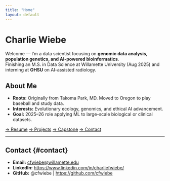 ```yaml
---
title: "Home"
layout: default
---
```


# Charlie Wiebe

Welcome — I’m a data scientist focusing on **genomic data analysis, population genetics, and AI-powered bioinformatics**.  
Finishing an M.S. in Data Science at Willamette University (Aug 2025) and interning at **OHSU** on AI-assisted radiology.

## About Me
- **Roots:** Originally from Takoma Park, MD. Moved to Oregon to play baseball and study data.  
- **Interests:** Evolutionary ecology, genomics, and ethical AI advancement.  
- **Goal:** 2025–26 role applying ML to large-scale biological or clinical datasets.

[→ Resume](resume.md)    [→ Projects](projects.md)    [→ Capstone](capstone_paper.html)    [→ Contact](#contact)

---

## Contact {#contact}
- **Email:** cfwiebe@willamette.edu  
- **LinkedIn:** <https://www.linkedin.com/in/charliefwiebe/>  
- **GitHub:** @cfwiebe  |  <https://github.com/cfwiebe>
